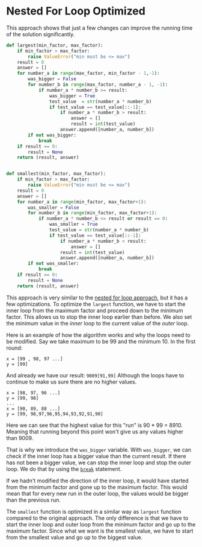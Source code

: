 # Nested For Loop Optimized

This approach shows that just a few changes can improve the running time of the solution significantly.

```python
def largest(min_factor, max_factor):
    if min_factor > max_factor:
        raise ValueError("min must be <= max")
    result = 0
    answer = []
    for number_a in range(max_factor, min_factor - 1,-1):
        was_bigger = False
        for number_b in range(max_factor, number_a - 1, -1):
            if number_a * number_b >= result:
                was_bigger = True
                test_value  = str(number_a * number_b)
                if test_value == test_value[::-1]:
                    if number_a * number_b > result:
                        answer = []
                        result = int(test_value)
                    answer.append([number_a, number_b])
        if not was_bigger:
            break
    if result == 0:
        result = None
    return (result, answer)


def smallest(min_factor, max_factor):
    if min_factor > max_factor:
        raise ValueError("min must be <= max")
    result = 0
    answer = []
    for number_a in range(min_factor, max_factor+1):
        was_smaller = False
        for number_b in range(min_factor, max_factor+1):
            if number_a * number_b <= result or result == 0:
                was_smaller = True
                test_value = str(number_a * number_b)
                if test_value == test_value[::-1]:
                    if number_a * number_b < result:
                        answer = []
                    result = int(test_value)
                    answer.append([number_a, number_b])
        if not was_smaller:
            break
    if result == 0:
        result = None
    return (result, answer)
```

This approach is very similar to the [nested for loop approach][approach-nested-for-loop], but it has a few optimizations.
To optimize the `largest` function, we have to start the inner loop from the maximum factor and proceed down to the minimum factor.
This allows us to stop the inner loop earlier than before.
We also set the minimum value in the _inner_ loop to the current value of the _outer_ loop.

Here is an example of how the algorithm works and why the loops need to be modified.
Say we take maximum to be 99 and the minimum 10.
In the first round:

```
x = [99 , 98, 97 ...]
y = [99]
```

And already we have our result: `9009[91,99]`
Although the loops have to continue to make us sure there are no higher values.

```
x = [98, 97, 96 ...]
y = [99, 98]
...
x = [90, 89, 88 ...]
y = [99, 98,97,96,95,94,93,92,91,90]
```

Here we can see that the highest value for this "run" is 90 \* 99 = 8910.
Meaning that running beyond this point won't give us any values higher than 9009.

That is why we introduce the `was_bigger` variable.
With `was_bigger`, we can check if the inner loop has a bigger value than the current result.
If there has not been a bigger value, we can stop the inner loop and stop the outer loop.
We do that by using the [`break`][break] statement.

If we hadn't modified the direction of the inner loop, it would have started from the minimum factor and gone up to the maximum factor.
This would mean that for every new run in the outer loop, the values would be bigger than the previous run.

The `smallest` function is optimized in a similar way as `largest` function compared to the original approach.
The only difference is that we have to start the inner loop and outer loop from the minimum factor and go up to the maximum factor.
Since what we want is the smallest value, we have to start from the smallest value and go up to the biggest value.

[approach-nested-for-loop]: https://exercism.org/tracks/python/exercises/palindrome-products/approaches/nested-for-loop
[break]: https://docs.python.org/3/tutorial/controlflow.html#break-and-continue-statements-and-else-clauses-on-loops
